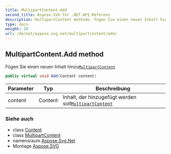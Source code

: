 ```yaml
---
title: MultipartContent.Add
second_title: Aspose.SVG für .NET-API-Referenz
description: MultipartContent methode. Fügen Sie einen neuen Inhalt hinzuMultipartContent
type: docs
weight: 20
url: /de/net/aspose.svg.net/multipartcontent/add/
---
```

## MultipartContent.Add method

Fügen Sie einen neuen Inhalt hinzu[`MultipartContent`](../)

```csharp
public virtual void Add(Content content)
```

| Parameter | Typ | Beschreibung |
| --- | --- | --- |
| content | Content | Inhalt, der hinzugefügt werden soll[`MultipartContent`](../) |

### Siehe auch

* class [Content](../../content/)
* class [MultipartContent](../)
* namensraum [Aspose.Svg.Net](../../multipartcontent/)
* Montage [Aspose.SVG](../../../)


